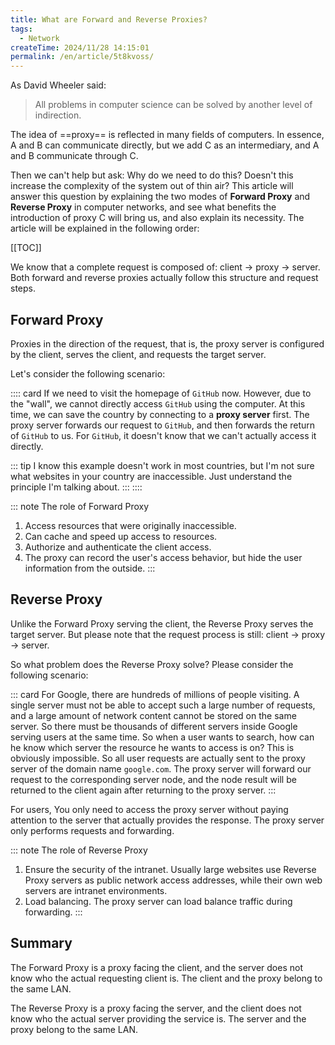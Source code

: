 ```yaml
---
title: What are Forward and Reverse Proxies?
tags:
  - Network
createTime: 2024/11/28 14:15:01
permalink: /en/article/5t8kvoss/
---
```

As David Wheeler said:
> All problems in computer science can be solved by another level of indirection.

The idea of ​​==proxy== is reflected in many fields of computers. In essence, A and B can communicate directly, but we add C as an intermediary, and A and B communicate through C.
<!-- more -->

Then we can't help but ask: Why do we need to do this? Doesn't this increase the complexity of the system out of thin air? This article will answer this question by explaining the two modes of **Forward Proxy** and **Reverse Proxy** in computer networks, and see what benefits the introduction of proxy C will bring us, and also explain its necessity. The article will be explained in the following order:

[[TOC]]

We know that a complete request is composed of: client -> proxy -> server. Both forward and reverse proxies actually follow this structure and request steps.

## Forward Proxy
Proxies in the direction of the request, that is, the proxy server is configured by the client, serves the client, and requests the target server.

Let's consider the following scenario:

:::: card
If we need to visit the homepage of `GitHub` now. However, due to the "wall", we cannot directly access `GitHub` using the computer. At this time, we can save the country by connecting to a **proxy server** first. The proxy server forwards our request to `GitHub`, and then forwards the return of `GitHub` to us. For `GitHub`, it doesn't know that we can't actually access it directly.

::: tip I know this example doesn't work in most countries, but I'm not sure what websites in your country are inaccessible. Just understand the principle I'm talking about.
:::
::::

::: note The role of Forward Proxy
1. Access resources that were originally inaccessible.
2. Can cache and speed up access to resources.
3. Authorize and authenticate the client access.
4. The proxy can record the user's access behavior, but hide the user information from the outside.
:::

## Reverse Proxy
Unlike the Forward Proxy serving the client, the Reverse Proxy serves the target server. But please note that the request process is still: client -> proxy -> server.

So what problem does the Reverse Proxy solve? Please consider the following scenario:

::: card
For Google, there are hundreds of millions of people visiting. A single server must not be able to accept such a large number of requests, and a large amount of network content cannot be stored on the same server. So there must be thousands of different servers inside Google serving users at the same time. So when a user wants to search, how can he know which server the resource he wants to access is on? This is obviously impossible. So all user requests are actually sent to the proxy server of the domain name `google.com`. The proxy server will forward our request to the corresponding server node, and the node result will be returned to the client again after returning to the proxy server.
:::

For users, You only need to access the proxy server without paying attention to the server that actually provides the response. The proxy server only performs requests and forwarding.

::: note The role of Reverse Proxy
1. Ensure the security of the intranet. Usually large websites use Reverse Proxy servers as public network access addresses, while their own web servers are intranet environments.
2. Load balancing. The proxy server can load balance traffic during forwarding.
:::

## Summary
The Forward Proxy is a proxy facing the client, and the server does not know who the actual requesting client is. The client and the proxy belong to the same LAN.

The Reverse Proxy is a proxy facing the server, and the client does not know who the actual server providing the service is. The server and the proxy belong to the same LAN.

